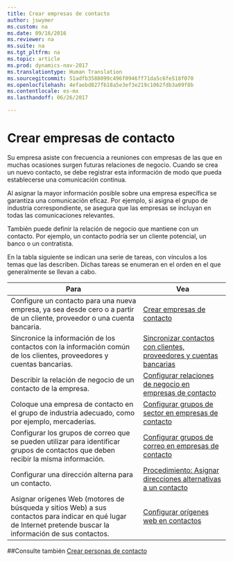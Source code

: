 ```yaml
---
title: Crear empresas de contacto
author: jswymer
ms.custom: na
ms.date: 09/16/2016
ms.reviewer: na
ms.suite: na
ms.tgt_pltfrm: na
ms.topic: article
ms.prod: dynamics-nav-2017
ms.translationtype: Human Translation
ms.sourcegitcommit: 51adfb3588099c496f0946ff71da5c6fe518f070
ms.openlocfilehash: 4efaebd827fb18a5e3ef3e219c1062fdb3a09f8b
ms.contentlocale: es-mx
ms.lasthandoff: 06/26/2017

---
```

# <a name="create-contact-companies"></a>Crear empresas de contacto
Su empresa asiste con frecuencia a reuniones con empresas de las que en muchas ocasiones surgen futuras relaciones de negocio. Cuando se crea un nuevo contacto, se debe registrar esta información de modo que pueda establecerse una comunicación continua.

Al asignar la mayor información posible sobre una empresa específica se garantiza una comunicación eficaz. Por ejemplo, si asigna el grupo de industria correspondiente, se asegura que las empresas se incluyan en todas las comunicaciones relevantes.

También puede definir la relación de negocio que mantiene con un contacto. Por ejemplo, un contacto podría ser un cliente potencial, un banco o un contratista.

En la tabla siguiente se indican una serie de tareas, con vínculos a los temas que las describen. Dichas tareas se enumeran en el orden en el que generalmente se llevan a cabo.

|Para |Vea |
|---|----|
|Configure un contacto para una nueva empresa, ya sea desde cero o a partir de un cliente, proveedor o una cuenta bancaria.|[Crear empresas de contacto](marketing-how-create-contact-companies.md)|
|Sincronice la información de los contactos con la información común de los clientes, proveedores y cuentas bancarias.|[Sincronizar contactos con clientes, proveedores y cuentas bancarias](marketing-synchronize-contacts-customers-vendors-bank-accounts.md)|
|Describir la relación de negocio de un contacto de la empresa.|[Configurar relaciones de negocio en empresas de contacto](marketing-business-relations.md)|
|Coloque una empresa de contacto en el grupo de industria adecuado, como por ejemplo, mercaderías.|[Configurar grupos de sector en empresas de contacto](marketing-industry-groups.md)|
|Configurar los grupos de correo que se pueden utilizar para identificar grupos de contactos que deben recibir la misma información.|[Configurar grupos de correo en empresas de contacto](marketing-mailing-groups.md)|
|Configurar una dirección alterna para un contacto.|[Procedimiento: Asignar direcciones alternativas a un contacto](marketing-how-assign-alternative-address.md)|
|Asignar orígenes Web (motores de búsqueda y sitios Web) a sus contactos para indicar en qué lugar de Internet pretende buscar la información de sus contactos.|[Configurar orígenes web en contactos](marketing-web-sources.md)|

##<a name="see-also"></a>Consulte también
[Crear personas de contacto](marketing-create-contact-persons.md)

